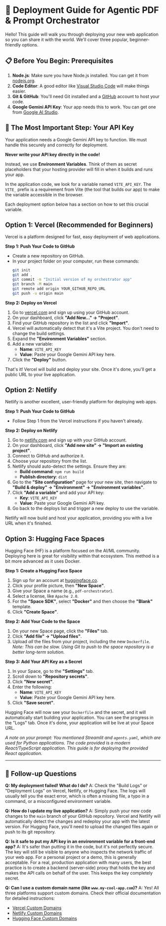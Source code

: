 # 🚀 Deployment Guide for Agentic PDF & Prompt Orchestrator

Hello! This guide will walk you through deploying your new web application so you can share it with the world. We'll cover three popular, beginner-friendly options.

## 📋 Before You Begin: Prerequisites

1.  **Node.js**: Make sure you have Node.js installed. You can get it from [nodejs.org](https://nodejs.org/).
2.  **Code Editor**: A good editor like [Visual Studio Code](https://code.visualstudio.com/) will make things easier.
3.  **Git & GitHub**: You'll need Git installed and a [GitHub](https://github.com/) account to host your code.
4.  **Google Gemini API Key**: Your app needs this to work. You can get one from [Google AI Studio](https://ai.google.dev/).

## 🔑 The Most Important Step: Your API Key

Your application needs a Google Gemini API key to function. We must handle this securely and correctly for deployment.

**Never write your API key directly in the code!**

Instead, we use **Environment Variables**. Think of them as secret placeholders that your hosting provider will fill in when it builds and runs your app.

In the application code, we look for a variable named `VITE_API_KEY`. The `VITE_` prefix is a requirement from Vite (the tool that builds our app) to make the variable accessible in the browser.

Each deployment option below has a section on how to set this crucial variable.

## Option 1: Vercel (Recommended for Beginners)

Vercel is a platform designed for fast, easy deployment of web applications.

**Step 1: Push Your Code to GitHub**
- Create a new repository on GitHub.
- In your project folder on your computer, run these commands:
  ```bash
  git init
  git add .
  git commit -m "Initial version of my orchestrator app"
  git branch -M main
  git remote add origin YOUR_GITHUB_REPO_URL
  git push -u origin main
  ```

**Step 2: Deploy on Vercel**
1.  Go to [vercel.com](https://vercel.com/) and sign up using your GitHub account.
2.  On your dashboard, click **"Add New..." -> "Project"**.
3.  Find your GitHub repository in the list and click **"Import"**.
4.  Vercel will automatically detect that it's a Vite project. You don't need to change the build settings.
5.  Expand the **"Environment Variables"** section.
6.  Add a new variable:
    - **Name**: `VITE_API_KEY`
    - **Value**: Paste your Google Gemini API key here.
7.  Click the **"Deploy"** button.

That's it! Vercel will build and deploy your site. Once it's done, you'll get a public URL to your live application.

## Option 2: Netlify

Netlify is another excellent, user-friendly platform for deploying web apps.

**Step 1: Push Your Code to GitHub**
- Follow Step 1 from the Vercel instructions if you haven't already.

**Step 2: Deploy on Netlify**
1.  Go to [netlify.com](https://www.netlify.com/) and sign up with your GitHub account.
2.  On your dashboard, click **"Add new site" -> "Import an existing project"**.
3.  Connect to GitHub and authorize it.
4.  Choose your repository from the list.
5.  Netlify should auto-detect the settings. Ensure they are:
    - **Build command**: `npm run build`
    - **Publish directory**: `dist`
6.  Go to the **"Site configuration"** page for your new site, then navigate to **"Build & deploy" -> "Environment" -> "Environment variables"**.
7.  Click **"Add a variable"** and add your API key:
    - **Key**: `VITE_API_KEY`
    - **Value**: Paste your Google Gemini API key.
8.  Go back to the deploys list and trigger a new deploy to use the variable.

Netlify will now build and host your application, providing you with a live URL when it's finished.

## Option 3: Hugging Face Spaces

Hugging Face (HF) is a platform focused on the AI/ML community. Deploying here is great for visibility within that ecosystem. This method is a bit more advanced as it uses Docker.

**Step 1: Create a Hugging Face Space**
1.  Sign up for an account at [huggingface.co](https://huggingface.co/).
2.  Click your profile picture, then **"New Space"**.
3.  Give your Space a name (e.g., `pdf-orchestrator`).
4.  Select a license, like `Apache 2.0`.
5.  For the **"Space SDK"**, select **"Docker"** and then choose the **"Blank"** template.
6.  Click **"Create Space"**.

**Step 2: Add Your Code to the Space**
1.  On your new Space page, click the **"Files"** tab.
2.  Click **"Add file" -> "Upload files"**.
3.  Upload *all* the files from your project, including the new `Dockerfile`. *Note: This can be slow. Using Git to push to the space repository is a better long-term solution.*

**Step 3: Add Your API Key as a Secret**
1.  In your Space, go to the **"Settings"** tab.
2.  Scroll down to **"Repository secrets"**.
3.  Click **"New secret"**.
4.  Enter the following:
    - **Name**: `VITE_API_KEY`
    - **Value**: Paste your Google Gemini API key here.
5.  Click **"Save secret"**.

Hugging Face will now see your `Dockerfile` and the secret, and it will automatically start building your application. You can see the progress in the "Logs" tab. Once it's done, your application will be live at your Space URL.

*A note on your prompt: You mentioned Streamlit and `agents.yaml`, which are used for Python applications. The code provided is a modern React/TypeScript application. This guide is for deploying the provided React application.*

---

## 🤔 Follow-up Questions

**Q: My deployment failed! What do I do?**
A: Check the "Build Logs" or "Deployment Logs" on Vercel, Netlify, or Hugging Face. The logs will usually tell you the exact error, which is often a missing file, a typo in a command, or a misconfigured environment variable.

**Q: How do I update my live application?**
A: Simply push your new code changes to the `main` branch of your GitHub repository. Vercel and Netlify will automatically detect the changes and redeploy your app with the latest version. For Hugging Face, you'll need to upload the changed files again or push to its git repository.

**Q: Is it safe to put my API key in an environment variable for a front-end app?**
A: It's safer than putting it in the code, but it's not perfectly secure. The key will still be visible to anyone who inspects the network traffic of your web app. For a personal project or a demo, this is generally acceptable. For a real, production application with many users, the best practice is to create a backend (server-side) proxy that holds the key and makes the API calls on behalf of the user. This keeps the key completely secret.

**Q: Can I use a custom domain name (like `www.my-cool-app.com`)?**
A: Yes! All three platforms support custom domains. Check their official documentation for detailed instructions:
- [Vercel Custom Domains](https://vercel.com/docs/projects/domains/add-a-domain)
- [Netlify Custom Domains](https://docs.netlify.com/domains-https/custom-domains/)
- [Hugging Face Custom Domains](https://huggingface.co/docs/hub/spaces-custom-domains)